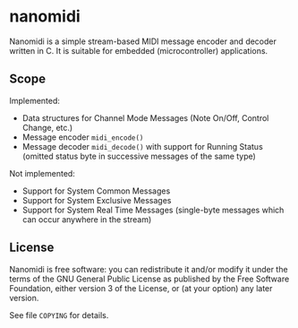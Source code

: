 # nanomidi

Nanomidi is a simple stream-based MIDI message encoder and decoder written in C.
It is suitable for embedded (microcontroller) applications.

## Scope

Implemented:

 - Data structures for Channel Mode Messages (Note On/Off, Control Change, etc.)
 - Message encoder `midi_encode()`
 - Message decoder `midi_decode()` with support for Running Status (omitted
   status byte in successive messages of the same type)

Not implemented:

 - Support for System Common Messages
 - Support for System Exclusive Messages
 - Support for System Real Time Messages (single-byte messages which can occur
   anywhere in the stream)

## License

Nanomidi is free software: you can redistribute it and/or modify it under the
terms of the GNU General Public License as published by the Free Software
Foundation, either version 3 of the License, or (at your option) any later
version.

See file `COPYING` for details.
